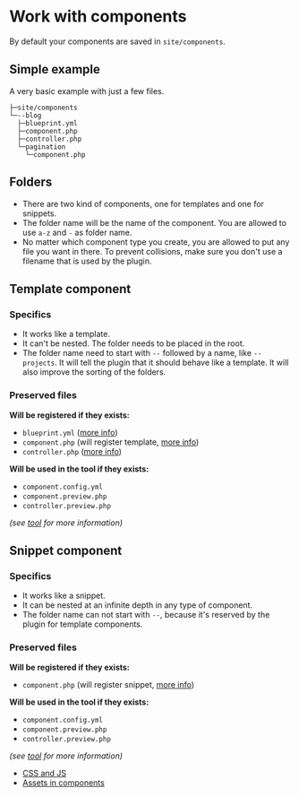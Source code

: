 # Work with components

By default your components are saved in `site/components`.

## Simple example

A very basic example with just a few files.

```text
├─site/components
└─--blog
  ├─blueprint.yml
  ├─component.php
  ├─controller.php
  └─pagination
    └─component.php
```

## Folders

- There are two kind of components, one for templates and one for snippets.
- The folder name will be the name of the component. You are allowed to use `a-z` and `-` as folder name.
- No matter which component type you create, you are allowed to put any file you want in there. To prevent collisions, make sure you don't use a filename that is used by the plugin.

## Template component

### Specifics

- It works like a template.
- It can't be nested. The folder needs to be placed in the root.
- The folder name need to start with `--` followed by a name, like `--projects`. It will tell the plugin that it should behave like a template. It will also improve the sorting of the folders.

### Preserved files

**Will be registered if they exists:**

- `blueprint.yml` ([more info](https://getkirby.com/docs/panel/blueprints))
- `component.php` (will register template, [more info](https://getkirby.com/docs/templates/hello-world))
- `controller.php` ([more info](https://getkirby.com/docs/developer-guide/advanced/controllers))

**Will be used in the tool if they exists:**

- `component.config.yml`
- `component.preview.php`
- `controller.preview.php`

*(see [tool](docs/tool.md) for more information)*

## Snippet component

### Specifics

- It works like a snippet.
- It can be nested at an infinite depth in any type of component.
- The folder name can not start with `--`, because it's reserved by the plugin for template components.

### Preserved files

**Will be registered if they exists:**

- `component.php` (will register snippet, [more info](https://getkirby.com/docs/templates/snippets))

**Will be used in the tool if they exists:**

- `component.config.yml`
- `component.preview.php`
- `controller.preview.php`

*(see [tool](docs/tool.md) for more information)*

- [CSS and JS](docs/css-and-js.md)
- [Assets in components](docs/assets.md)